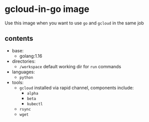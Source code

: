 # gcloud-in-go image

Use this image when you want to use `go` and `gcloud` in the same job

## contents

- base:
  - golang:1.16
- directories:
  - `/workspace` default working dir for `run` commands
- languages:
  - `python`
- tools:
  - `gcloud` installed via rapid channel, components include:
    - `alpha`
    - `beta`
    - `kubectl`
  - `rsync`
  - `wget`
